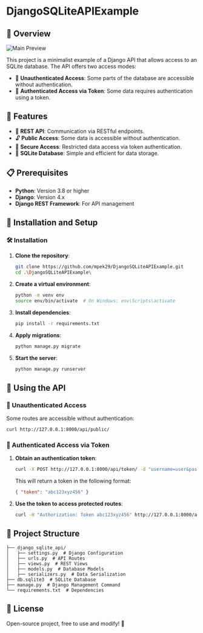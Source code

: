 # DjangoSQLiteAPIExample

## 🚀 Overview
![Main Preview](assets/img/main.png)

This project is a minimalist example of a Django API that allows access to an SQLite database. The API offers two access modes:
- 📂 **Unauthenticated Access**: Some parts of the database are accessible without authentication.
- 🔑 **Authenticated Access via Token**: Some data requires authentication using a token.

## 🎯 Features
- 🔄 **REST API**: Communication via RESTful endpoints.
- 🔓 **Public Access**: Some data is accessible without authentication.
- 🔐 **Secure Access**: Restricted data access via token authentication.
- 📁 **SQLite Database**: Simple and efficient for data storage.

## 📋 Prerequisites
- **Python**: Version 3.8 or higher
- **Django**: Version 4.x
- **Django REST Framework**: For API management

## 🚀 Installation and Setup

### 🛠️ Installation
1. **Clone the repository**:
   ```bash
   git clone https://github.com/mpek29/DjangoSQLiteAPIExample.git
   cd .\DjangoSQLiteAPIExample\
   ```

2. **Create a virtual environment**:
   ```bash
   python -m venv env
   source env/bin/activate  # On Windows: env\Scripts\activate
   ```

3. **Install dependencies**:
   ```bash
   pip install -r requirements.txt
   ```

4. **Apply migrations**:
   ```bash
   python manage.py migrate
   ```

5. **Start the server**:
   ```bash
   python manage.py runserver
   ```

## 📡 Using the API

### 📂 Unauthenticated Access
Some routes are accessible without authentication:
```bash
curl http://127.0.0.1:8000/api/public/
```

### 🔑 Authenticated Access via Token
1. **Obtain an authentication token**:
   ```bash
   curl -X POST http://127.0.0.1:8000/api/token/ -d "username=user&password=pass"
   ```

   This will return a token in the following format:
   ```json
   { "token": "abc123xyz456" }
   ```

2. **Use the token to access protected routes**:
   ```bash
   curl -H "Authorization: Token abc123xyz456" http://127.0.0.1:8000/api/protected/
   ```

## 📂 Project Structure
```
├── django_sqlite_api/
│   ├── settings.py  # Django Configuration
│   ├── urls.py  # API Routes
│   ├── views.py  # REST Views
│   ├── models.py  # Database Models
│   ├── serializers.py  # Data Serialization
├── db.sqlite3  # SQLite Database
├── manage.py  # Django Management Command
└── requirements.txt  # Dependencies
```

## 🌟 License
Open-source project, free to use and modify! 🎉
